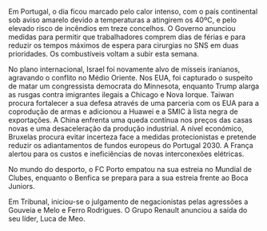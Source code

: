 Em Portugal, o dia ficou marcado pelo calor intenso, com o país continental sob aviso amarelo devido a temperaturas a atingirem os 40ºC, e pelo elevado risco de incêndios em treze concelhos. O Governo anunciou medidas para permitir que trabalhadores comprem dias de férias e para reduzir os tempos máximos de espera para cirurgias no SNS em duas prioridades. Os combustíveis voltam a subir esta semana.

No plano internacional, Israel foi novamente alvo de mísseis iranianos, agravando o conflito no Médio Oriente. Nos EUA, foi capturado o suspeito de matar um congressista democrata do Minnesota, enquanto Trump alarga as rusgas contra imigrantes ilegais a Chicago e Nova Iorque. Taiwan procura fortalecer a sua defesa através de uma parceria com os EUA para a coprodução de armas e adicionou a Huawei e a SMIC à lista negra de exportações. A China enfrenta uma queda contínua nos preços das casas novas e uma desaceleração da produção industrial. A nível económico, Bruxelas procura evitar incerteza face a medidas protecionistas e pretende reduzir os adiantamentos de fundos europeus do Portugal 2030. A França alertou para os custos e ineficiências de novas interconexões elétricas.

No mundo do desporto, o FC Porto empatou na sua estreia no Mundial de Clubes, enquanto o Benfica se prepara para a sua estreia frente ao Boca Juniors.

Em Tribunal, iniciou-se o julgamento de negacionistas pelas agressões a Gouveia e Melo e Ferro Rodrigues. O Grupo Renault anunciou a saída do seu líder, Luca de Meo.
